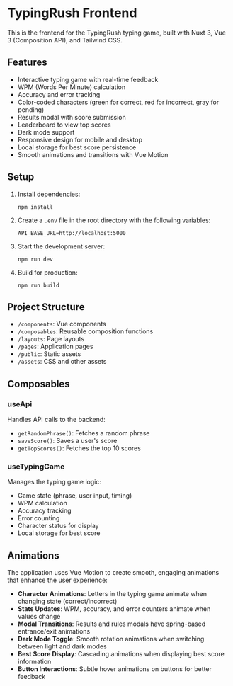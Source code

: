 # TypingRush Frontend

This is the frontend for the TypingRush typing game, built with Nuxt 3, Vue 3 (Composition API), and Tailwind CSS.

## Features

- Interactive typing game with real-time feedback
- WPM (Words Per Minute) calculation
- Accuracy and error tracking
- Color-coded characters (green for correct, red for incorrect, gray for pending)
- Results modal with score submission
- Leaderboard to view top scores
- Dark mode support
- Responsive design for mobile and desktop
- Local storage for best score persistence
- Smooth animations and transitions with Vue Motion

## Setup

1. Install dependencies:
   ```
   npm install
   ```

2. Create a `.env` file in the root directory with the following variables:
   ```
   API_BASE_URL=http://localhost:5000
   ```

3. Start the development server:
   ```
   npm run dev
   ```

4. Build for production:
   ```
   npm run build
   ```

## Project Structure

- `/components`: Vue components
- `/composables`: Reusable composition functions
- `/layouts`: Page layouts
- `/pages`: Application pages
- `/public`: Static assets
- `/assets`: CSS and other assets

## Composables

### useApi

Handles API calls to the backend:
- `getRandomPhrase()`: Fetches a random phrase
- `saveScore()`: Saves a user's score
- `getTopScores()`: Fetches the top 10 scores

### useTypingGame

Manages the typing game logic:
- Game state (phrase, user input, timing)
- WPM calculation
- Accuracy tracking
- Error counting
- Character status for display
- Local storage for best score

## Animations

The application uses Vue Motion to create smooth, engaging animations that enhance the user experience:

- **Character Animations**: Letters in the typing game animate when changing state (correct/incorrect)
- **Stats Updates**: WPM, accuracy, and error counters animate when values change
- **Modal Transitions**: Results and rules modals have spring-based entrance/exit animations
- **Dark Mode Toggle**: Smooth rotation animations when switching between light and dark modes
- **Best Score Display**: Cascading animations when displaying best score information
- **Button Interactions**: Subtle hover animations on buttons for better feedback
